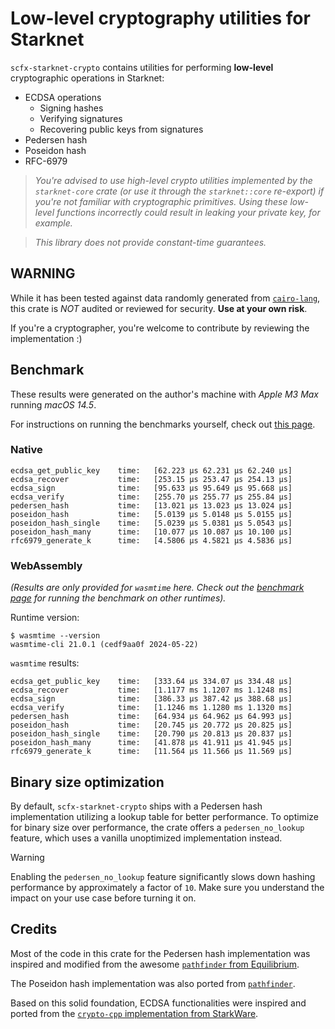 # Low-level cryptography utilities for Starknet

`scfx-starknet-crypto` contains utilities for performing **low-level** cryptographic operations in Starknet:

- ECDSA operations
  - Signing hashes
  - Verifying signatures
  - Recovering public keys from signatures
- Pedersen hash
- Poseidon hash
- RFC-6979

> _You're advised to use high-level crypto utilities implemented by the `starknet-core` crate (or use it through the `starknet::core` re-export) if you're not familiar with cryptographic primitives. Using these low-level functions incorrectly could result in leaking your private key, for example._

> _This library does not provide constant-time guarantees._

## **WARNING**

While it has been tested against data randomly generated from [`cairo-lang`](https://github.com/starkware-libs/cairo-lang), this crate is _NOT_ audited or reviewed for security. **Use at your own risk**.

If you're a cryptographer, you're welcome to contribute by reviewing the implementation :)

## Benchmark

These results were generated on the author's machine with _Apple M3 Max_ running _macOS 14.5_.

For instructions on running the benchmarks yourself, check out [this page](../BENCHMARK.md).

### Native

```log
ecdsa_get_public_key    time:   [62.223 µs 62.231 µs 62.240 µs]
ecdsa_recover           time:   [253.15 µs 253.47 µs 254.13 µs]
ecdsa_sign              time:   [95.633 µs 95.649 µs 95.668 µs]
ecdsa_verify            time:   [255.70 µs 255.77 µs 255.84 µs]
pedersen_hash           time:   [13.021 µs 13.023 µs 13.024 µs]
poseidon_hash           time:   [5.0139 µs 5.0148 µs 5.0155 µs]
poseidon_hash_single    time:   [5.0239 µs 5.0381 µs 5.0543 µs]
poseidon_hash_many      time:   [10.077 µs 10.087 µs 10.100 µs]
rfc6979_generate_k      time:   [4.5806 µs 4.5821 µs 4.5836 µs]
```

### WebAssembly

_(Results are only provided for `wasmtime` here. Check out the [benchmark page](../BENCHMARK.md) for running the benchmark on other runtimes)._

Runtime version:

```console
$ wasmtime --version
wasmtime-cli 21.0.1 (cedf9aa0f 2024-05-22)
```

`wasmtime` results:

```log
ecdsa_get_public_key    time:   [333.64 µs 334.07 µs 334.48 µs]
ecdsa_recover           time:   [1.1177 ms 1.1207 ms 1.1248 ms]
ecdsa_sign              time:   [386.33 µs 387.42 µs 388.68 µs]
ecdsa_verify            time:   [1.1246 ms 1.1280 ms 1.1320 ms]
pedersen_hash           time:   [64.934 µs 64.962 µs 64.993 µs]
poseidon_hash           time:   [20.745 µs 20.772 µs 20.825 µs]
poseidon_hash_single    time:   [20.790 µs 20.813 µs 20.837 µs]
poseidon_hash_many      time:   [41.878 µs 41.911 µs 41.945 µs]
rfc6979_generate_k      time:   [11.564 µs 11.566 µs 11.569 µs]
```

## Binary size optimization

By default, `scfx-starknet-crypto` ships with a Pedersen hash implementation utilizing a lookup table for better performance. To optimize for binary size over performance, the crate offers a `pedersen_no_lookup` feature, which uses a vanilla unoptimized implementation instead.

> [!WARNING]
>
> Enabling the `pedersen_no_lookup` feature significantly slows down hashing performance by approximately a factor of `10`. Make sure you understand the impact on your use case before turning it on.

## Credits

Most of the code in this crate for the Pedersen hash implementation was inspired and modified from the awesome [`pathfinder` from Equilibrium](https://github.com/eqlabs/pathfinder/blob/b091cb889e624897dbb0cbec3c1df9a9e411eb1e/crates/pedersen/src/lib.rs).

The Poseidon hash implementation was also ported from [`pathfinder`](https://github.com/eqlabs/pathfinder/blob/00a1a74a90a7b8a7f1d07ac3e616be1cb39cf8f1/crates/stark_poseidon/src/lib.rs).

Based on this solid foundation, ECDSA functionalities were inspired and ported from the [`crypto-cpp` implementation from StarkWare](https://github.com/starkware-libs/crypto-cpp/blob/95864fbe11d5287e345432dbe1e80dea3c35fc58/src/starkware/crypto/ecdsa.cc).
